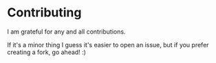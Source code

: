 # Contributing

I am grateful for any and all contributions.

If it's a minor thing I guess it's easier to open an issue, but if you prefer creating a fork, go ahead! :)
